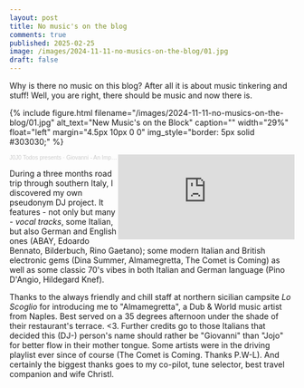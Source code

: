 ```yaml
---
layout: post
title: No music's on the blog
comments: true
published: 2025-02-25
image: /images/2024-11-11-no-musics-on-the-blog/01.jpg
draft: false
---
```


Why is there no music on this blog? After all it is about music tinkering and stuff! Well, you are right, there should be music and now there is.

{% include figure.html filename="/images/2024-11-11-no-musics-on-the-blog/01.jpg" alt_text="New Music's on the Block" caption="" width="29%" float="left" margin="4.5px 10px 0 0" img_style="border: 5px solid #303030;" %}

<iframe style="float: right;" width="62%" height="150" scrolling="no" frameborder="no" allow="autoplay" src="https://w.soundcloud.com/player/?url=https%3A//api.soundcloud.com/tracks/1970014867&color=%236c747e&auto_play=false&hide_related=false&show_comments=true&show_user=true&show_reposts=false&show_teaser=true&visual=true"></iframe><div style="font-size: 10px; color: #cccccc;line-break: anywhere;word-break: normal;overflow: hidden;white-space: nowrap;text-overflow: ellipsis; font-family: Interstate,Lucida Grande,Lucida Sans Unicode,Lucida Sans,Garuda,Verdana,Tahoma,sans-serif;font-weight: 100;"><a href="https://soundcloud.com/jojotodos" title="J0J0 Todos presents" target="_blank" style="color: #cccccc; text-decoration: none;">J0J0 Todos presents</a> · <a href="https://soundcloud.com/jojotodos/giovanni-an-impossible-summer-2024-11" title="Giovanni - An Impossible Summer" target="_blank" style="color: #cccccc; text-decoration: none;">Giovanni - An Impossible Summer</a></div>

During a three months road trip through southern Italy, I discovered my own pseudonym DJ project. It features - not only but many - _vocal tracks_, some Italian, but also German and English ones (ABAY, Edoardo Bennato, Bilderbuch, Rino Gaetano); some modern Italian and British electronic gems (Dina Summer, Almamegretta, The Comet is Coming) as well as some classic 70's vibes in both Italian and German language (Pino D'Angio, Hildegard Knef).

Thanks to the always friendly and chill staff at northern sicilian campsite _Lo Scoglio_ for introducing me to "Almamegretta", a Dub &amp; World music artist from Naples. Best served on a 35 degrees afternoon under the shade of their restaurant's terrace. <3. Further credits go to those Italians that decided this (DJ-) person's name should rather be "Giovanni" than "Jojo" for better flow in their mother tongue. Some artists were in the driving playlist ever since of course (The Comet is Coming. Thanks P.W-L). And certainly the biggest thanks goes to my co-pilot, tune selector, best travel companion and wife Christl.
